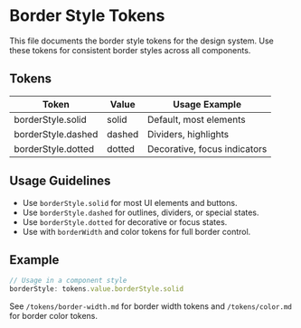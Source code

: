 # Border Style Tokens

This file documents the border style tokens for the design system. Use these tokens for consistent border styles across all components.

## Tokens
| Token               | Value    | Usage Example                |
|---------------------|----------|------------------------------|
| borderStyle.solid   | solid    | Default, most elements       |
| borderStyle.dashed  | dashed   | Dividers, highlights         |
| borderStyle.dotted  | dotted   | Decorative, focus indicators |

## Usage Guidelines
- Use `borderStyle.solid` for most UI elements and buttons.
- Use `borderStyle.dashed` for outlines, dividers, or special states.
- Use `borderStyle.dotted` for decorative or focus states.
- Use with `borderWidth` and color tokens for full border control.

## Example
```js
// Usage in a component style
borderStyle: tokens.value.borderStyle.solid
```

See `/tokens/border-width.md` for border width tokens and `/tokens/color.md` for border color tokens.
